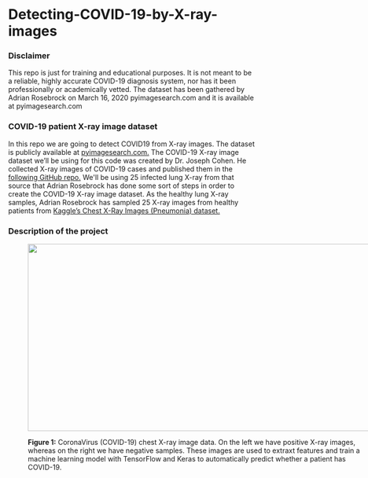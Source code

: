 # Detecting-COVID-19-by-X-ray-images

<h3>Disclaimer</h3>
</strong></p>This repo is just for training and educational purposes. It is not meant to be a reliable, highly accurate COVID-19 diagnosis system, nor has it been professionally or academically vetted. The dataset has been gathered by Adrian Rosebrock on March 16, 2020 pyimagesearch.com and it is available at pyimagesearch.com</strong></p>

<h3>COVID-19 patient X-ray image dataset</h3>

</strong></p>In this repo we are going to detect COVID19 from X-ray images. The dataset is publicly available at <a href="https://pyimagesearch.com/2020/03/16/detecting-covid-19-in-x-ray-images-with-keras-tensorflow-and-deep-learning/" target="_blank" rel="noopener noreferrer">pyimagesearch.com.</a> The COVID-19 X-ray image dataset we’ll be using for this code was created by Dr. Joseph Cohen. He collected X-ray images of COVID-19 cases and published them in the <a href="https://github.com/ieee8023/covid-chestxray-dataset/" target="_blank" rel="noopener noreferrer">following GitHub repo.</a> We'll be using 25 infected lung X-ray from that source that Adrian Rosebrock has done some sort of steps in order to create the COVID-19 X-ray image dataset. As the healthy lung X-ray samples, Adrian Rosebrock has sampled 25 X-ray images from healthy patients from <a href="https://www.kaggle.com/datasets/paultimothymooney/chest-xray-pneumonia/" target="_blank" rel="noopener noreferrer">Kaggle’s Chest X-Ray Images (Pneumonia) dataset.</a></p>

<h3>Description of the project</h3>

</strong></p> 

<figure id="attachment_14049" aria-describedby="caption-attachment-14049" style="width: 700px" class="wp-caption aligncenter"><a href="https://pyimagesearch.com/wp-content/uploads/2020/03/covid19_keras_dataset.png"><img class="size-full wp-image-14049" src="https://929687.smushcdn.com/2633864/wp-content/uploads/2020/03/covid19_keras_dataset.png?lossy=1&strip=1&webp=1" alt="" width="700" height="381" srcset="https://929687.smushcdn.com/2633864/wp-content/uploads/2020/03/covid19_keras_dataset.png?size=126x69&amp;lossy=1&amp;strip=1&amp;webp=1 126w, https://929687.smushcdn.com/2633864/wp-content/uploads/2020/03/covid19_keras_dataset-300x163.png?lossy=1&amp;strip=1&amp;webp=1 300w, https://929687.smushcdn.com/2633864/wp-content/uploads/2020/03/covid19_keras_dataset.png?size=378x206&amp;lossy=1&amp;strip=1&amp;webp=1 378w, https://929687.smushcdn.com/2633864/wp-content/uploads/2020/03/covid19_keras_dataset.png?size=504x274&amp;lossy=1&amp;strip=1&amp;webp=1 504w, https://929687.smushcdn.com/2633864/wp-content/uploads/2020/03/covid19_keras_dataset.png?size=630x343&amp;lossy=1&amp;strip=1&amp;webp=1 630w, https://929687.smushcdn.com/2633864/wp-content/uploads/2020/03/covid19_keras_dataset.png?lossy=1&amp;strip=1&amp;webp=1 700w" sizes="(max-width: 630px) 100vw, 630px" /></noscript></a><figcaption id="caption-attachment-14049" class="wp-caption-text"><strong></p>Figure 1:</strong> CoronaVirus (COVID-19) chest X-ray image data. On the left we have positive X-ray images, whereas on the right we have negative samples. These images are used to extraxt features and train a machine learning model with TensorFlow and Keras to automatically predict whether a patient has COVID-19.</figcaption></figure>


  
  
  
  






